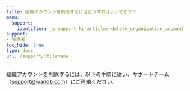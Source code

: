```yaml
---
title: 組織アカウントを削除するにはどうすればよいですか？
menu:
  support:
    identifier: ja-support-kb-articles-delete_organization_account
support:
- 管理者
toc_hide: true
type: docs
url: /support/:filename
---
```


組織アカウントを削除するには、以下の手順に従い、サポートチーム（support@wandb.com）にご連絡ください。